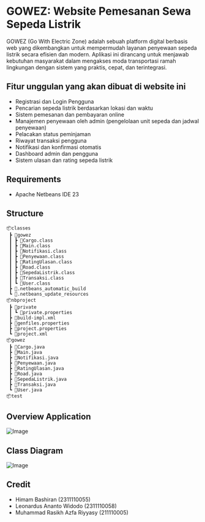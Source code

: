 # GOWEZ: Website Pemesanan Sewa Sepeda Listrik
GOWEZ (Go With Electric Zone) adalah sebuah platform digital berbasis web yang dikembangkan untuk mempermudah layanan penyewaan sepeda listrik secara efisien dan modern. Aplikasi ini dirancang untuk menjawab kebutuhan masyarakat dalam mengakses moda transportasi ramah lingkungan dengan sistem yang praktis, cepat, dan terintegrasi.

## Fitur unggulan yang akan dibuat di website ini
- Registrasi dan Login Pengguna 
- Pencarian sepeda listrik berdasarkan lokasi dan waktu 
- Sistem pemesanan dan pembayaran online 
- Manajemen penyewaan oleh admin (pengelolaan unit sepeda dan jadwal penyewaan)
- Pelacakan status peminjaman 
- Riwayat transaksi pengguna 
- Notifikasi dan konfirmasi otomatis 
- Dashboard admin dan pengguna 
- Sistem ulasan dan rating sepeda listrik

## Requirements
- Apache Netbeans IDE 23

## Structure
```
📦classes
 ┣ 📂gowez
 ┃ ┣ 📜Cargo.class
 ┃ ┣ 📜Main.class
 ┃ ┣ 📜Notifikasi.class
 ┃ ┣ 📜Penyewaan.class
 ┃ ┣ 📜RatingUlasan.class
 ┃ ┣ 📜Road.class
 ┃ ┣ 📜SepedaListrik.class
 ┃ ┣ 📜Transaksi.class
 ┃ ┗ 📜User.class
 ┣ 📜.netbeans_automatic_build
 ┗ 📜.netbeans_update_resources
📦nbproject
 ┣ 📂private
 ┃ ┗ 📜private.properties
 ┣ 📜build-impl.xml
 ┣ 📜genfiles.properties
 ┣ 📜project.properties
 ┗ 📜project.xml
📦gowez
 ┣ 📜Cargo.java
 ┣ 📜Main.java
 ┣ 📜Notifikasi.java
 ┣ 📜Penyewaan.java
 ┣ 📜RatingUlasan.java
 ┣ 📜Road.java
 ┣ 📜SepedaListrik.java
 ┣ 📜Transaksi.java
 ┗ 📜User.java
📦test
```

## Overview Application
![Image](https://github.com/user-attachments/assets/39f046fd-3b01-4936-bd28-ab23fab42134)

## Class Diagram
![Image](https://github.com/user-attachments/assets/8441638f-8784-4903-a584-41699f66caba)

## Credit
- Himam Bashiran (2311110055)
- Leonardus Ananto Widodo (2311110058)
- Muhammad Rasikh Azfa Riyyasy (211110005)
